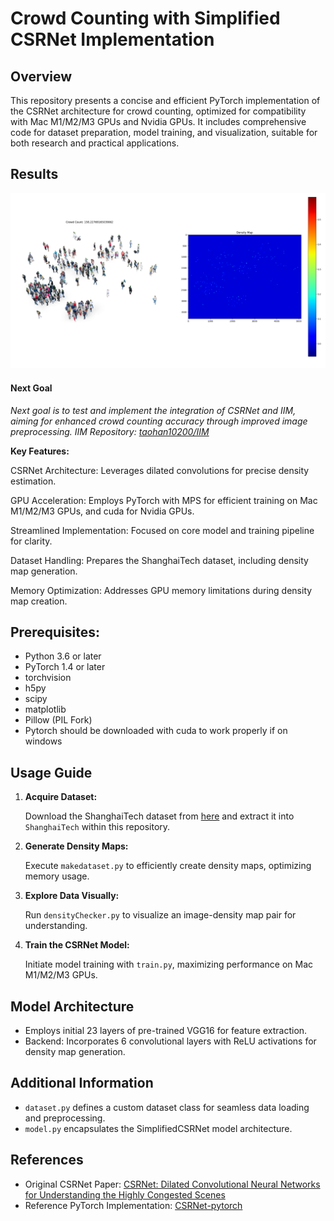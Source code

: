 # Crowd Counting with Simplified CSRNet Implementation

## Overview

This repository presents a concise and efficient PyTorch implementation of the CSRNet architecture for crowd counting, optimized for compatibility with Mac M1/M2/M3 GPUs and Nvidia GPUs. It includes comprehensive code for dataset preparation, model training, and visualization, suitable for both research and practical applications.

## Results

![Result](Results/Result.png)

#### Next Goal 
*Next goal is to test and implement the integration of CSRNet and IIM, aiming for enhanced crowd counting accuracy through improved image preprocessing. IIM Repository: [taohan10200/IIM](https://github.com/taohan10200/IIM)*

**Key Features:**

CSRNet Architecture: Leverages dilated convolutions for precise density estimation.

GPU Acceleration: Employs PyTorch with MPS for efficient training on Mac M1/M2/M3 GPUs, and cuda for Nvidia GPUs.

Streamlined Implementation: Focused on core model and training pipeline for clarity.

Dataset Handling: Prepares the ShanghaiTech dataset, including density map generation.

Memory Optimization: Addresses GPU memory limitations during density map creation.

## Prerequisites:

- Python 3.6 or later
- PyTorch 1.4 or later
- torchvision
- h5py
- scipy
- matplotlib
- Pillow (PIL Fork)
- Pytorch should be downloaded with cuda to work properly if on windows

## Usage Guide

1. **Acquire Dataset:**

   Download the ShanghaiTech dataset from [here](https://paperswithcode.com/dataset/shanghaitech) and extract it into `ShanghaiTech` within this repository.

2. **Generate Density Maps:**

   Execute `makedataset.py` to efficiently create density maps, optimizing memory usage.

3. **Explore Data Visually:**

   Run `densityChecker.py` to visualize an image-density map pair for understanding.

4. **Train the CSRNet Model:**

   Initiate model training with `train.py`, maximizing performance on Mac M1/M2/M3 GPUs.

## Model Architecture

- Employs initial 23 layers of pre-trained VGG16 for feature extraction.
- Backend: Incorporates 6 convolutional layers with ReLU activations for density map generation.

## Additional Information

- `dataset.py` defines a custom dataset class for seamless data loading and preprocessing.
- `model.py` encapsulates the SimplifiedCSRNet model architecture.

## References

- Original CSRNet Paper: [CSRNet: Dilated Convolutional Neural Networks for Understanding the Highly Congested Scenes](https://arxiv.org/abs/1802.10062)
- Reference PyTorch Implementation: [CSRNet-pytorch](https://github.com/leeyeehoo/CSRNet-pytorch)
